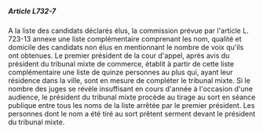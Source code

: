 ##### Article L732-7

A la liste des candidats déclarés élus, la commission prévue par l'article L. 723-13 annexe une liste complémentaire comprenant les nom, qualité et domicile des candidats non élus en mentionnant le nombre de voix qu'ils ont obtenues. Le premier président de la cour d'appel, après avis du président du tribunal mixte de commerce, établit à partir de cette liste complémentaire une liste de quinze personnes au plus qui, ayant leur résidence dans la ville, sont en mesure de compléter le tribunal mixte. Si le nombre des juges se révèle insuffisant en cours d'année à l'occasion d'une audience, le président du tribunal mixte procède au tirage au sort en séance publique entre tous les noms de la liste arrêtée par le premier président. Les personnes dont le nom a été tiré au sort prêtent serment devant le président du tribunal mixte.

